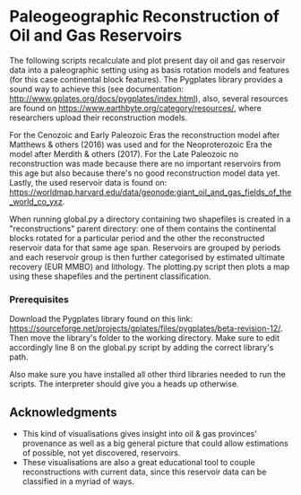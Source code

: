 # Paleogeographic Reconstruction of Oil and Gas Reservoirs

The following scripts recalculate and plot present day oil and gas reservoir data into a paleographic setting using as basis rotation models and features (for this case continental block features). The Pygplates library provides a sound way to achieve this (see documentation: http://www.gplates.org/docs/pygplates/index.html), also, several resources are found on https://www.earthbyte.org/category/resources/, where researchers upload their reconstruction models.

For the Cenozoic and Early Paleozoic Eras the reconstruction model after Matthews & others (2016) was used and for the Neoproterozoic Era the model after Merdith & others (2017). For the Late Paleozoic no reconstruction was made because there are no important reservoirs from this age but also because there's no good reconstruction model data yet. Lastly, the used reservoir data is found on: https://worldmap.harvard.edu/data/geonode:giant_oil_and_gas_fields_of_the_world_co_yxz. 

When running global.py a directory containing two shapefiles is created in a "reconstructions" parent directory: one of them contains the continental blocks rotated for a particular period and the other the reconstructed reservoir data for that same age span. Reservoirs are grouped by periods and each reservoir group is then further categorised by estimated ultimate recovery (EUR MMBO) and lithology. The plotting.py script then plots a map using these shapefiles and the pertinent classification.

### Prerequisites

Download the Pygplates library found on this link: https://sourceforge.net/projects/gplates/files/pygplates/beta-revision-12/. Then move the library's folder to the working directory. Make sure to edit accordingly line 8 on the global.py script by adding the correct library's path.

Also make sure you have installed all other third libraries needed to run the scripts. The interpreter should give you a heads up otherwise.

## Acknowledgments

* This kind of visualisations gives insight into oil & gas provinces’ provenance as well as a big general picture that could allow estimations of possible, not yet discovered, reservoirs.
* These visualisations are also a great educational tool to couple reconstructions with current data, since this reservoir data can be classified in a myriad of ways.
